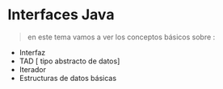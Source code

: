 # Interfaces Java 

> en este tema vamos a  ver los conceptos básicos sobre :
- Interfaz
- TAD [ tipo abstracto de datos]
- Iterador
- Estructuras de datos básicas 

